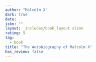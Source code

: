 ```yaml
---
author: "Malcolm X"
dark: true
date: 
isbn: ""
layout: _includes/book_layout.slime
rating: 5
tag:
  - book
title: "The Autobiography of Malcolm X"
has_review: false
---
```



